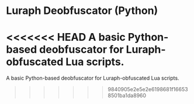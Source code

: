 # Luraph Deobfuscator (Python)
<<<<<<< HEAD
A basic Python-based deobfuscator for Luraph-obfuscated Lua scripts.
=======
A basic Python-based deobfuscator for Luraph-obfuscated Lua scripts.
>>>>>>> 9840905e2e5e2e6198681f166538501ba1da8960

